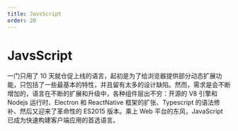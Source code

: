 ```yaml
---
title: JavsScript
order: 20
---
```


# JavsScript
一门只用了 10 天就仓促上线的语言，起初是为了给浏览器提供部分动态扩展功能，只包括了一些最基本的特性，并且留有太多的设计缺陷。然而，需求是会不断增加的，语言在不断的扩展和升级中，各种组件层出不穷：开源的 V8 引擎和 Nodejs 运行时、Electron 和 ReactNative 框架的扩张、Typescript 的语法修补、然后又迎来了革命性的 ES2015 版本。乘上 Web 平台的东风，JavaScript 已成为快速构建客户端应用的首选语言。